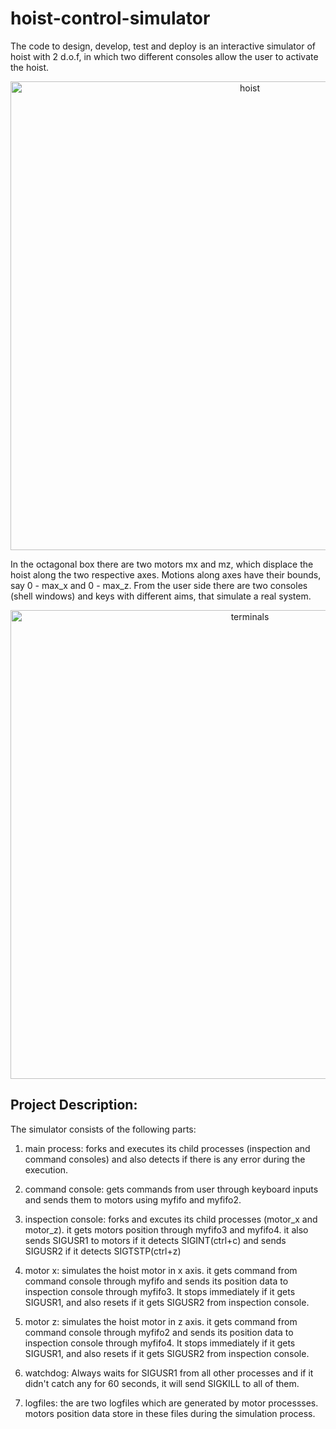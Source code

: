 # hoist-control-simulator
The code to design, develop, test and deploy is an interactive simulator of hoist with 2 d.o.f, in which two different consoles allow the user to activate the hoist.

<p align="center">
<img src="https://user-images.githubusercontent.com/65722399/195525357-165b78f4-db91-4d0b-8ced-f95a80ad3e1a.png" width="750" title="hoist">
</p>

In the octagonal box there are two motors mx and mz, which displace the hoist along the two respective axes. Motions along axes have their bounds, say 0 - max_x and 0 - max_z.
From the user side there are two consoles (shell windows) and keys with different aims, that simulate a real system.

<p align="center">
<img src="https://user-images.githubusercontent.com/65722399/195526791-18d7dcbe-8e5f-4169-a14b-b368b17f2102.png" width="750" title="terminals">
</p>

## Project Description:

The simulator consists of the following parts:

1. main process: 	forks and executes its child processes (inspection and command consoles) and also 
	detects if there is any error during the execution. 
  
2. command console: gets commands from user through keyboard inputs and sends them to motors using
	myfifo and myfifo2.	
  
3. inspection console: forks and excutes its child processes (motor_x and motor_z). it gets motors 
	position through myfifo3 and myfifo4. it also sends SIGUSR1 to motors if it
	detects SIGINT(ctrl+c) and sends SIGUSR2 if it detects SIGTSTP(ctrl+z)
  
4. motor x: simulates the hoist motor in x axis. it gets command from command console through
	myfifo and sends its position data to inspection console through myfifo3.
	It stops immediately if it gets SIGUSR1, and also resets if it gets SIGUSR2 from 
	inspection console.
  
5. motor z: simulates the hoist motor in z axis. it gets command from command console through
	myfifo2 and sends its position data to inspection console through myfifo4.
	It stops immediately if it gets SIGUSR1, and also resets if it gets SIGUSR2 from 
	inspection console.
  
6. watchdog: Always waits for SIGUSR1 from all other processes and if it didn't catch any for 
	60 seconds, it will send SIGKILL to all of them.
  
7. logfiles: the are two logfiles which are generated by motor processses. motors position data
	store in these files during the simulation process.

